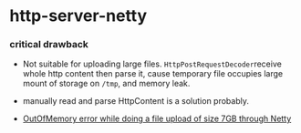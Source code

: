 # http-server-netty



### critical drawback

- Not suitable for uploading large files. ```HttpPostRequestDecoder```receive whole http content then parse it, cause temporary file occupies large mount of storage on ```/tmp```, and memory leak.

- manually read and parse HttpContent is a solution probably.

- [OutOfMemory error while doing a file upload of size 7GB through Netty](https://github.com/netty/netty/issues/3559)

